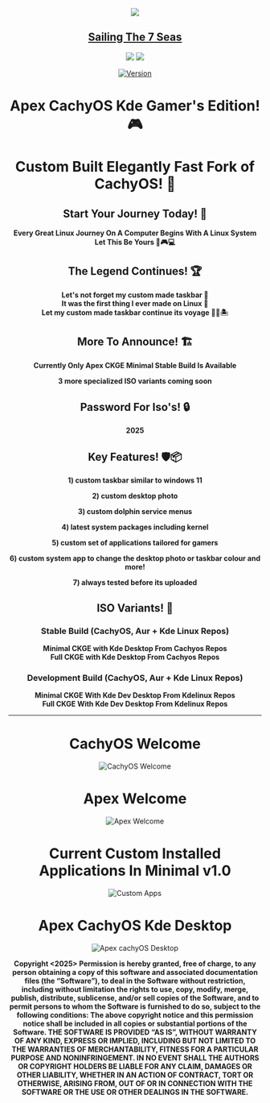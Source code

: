 <p align="center">
<img src="https://i.postimg.cc/JhMRf2RZ/claudemods-03-17-2025.gif">	



<div align="center">

 
##  [Sailing The 7 Seas](https://github.com/claudemods/ApexArchIsoCreatorGuiAppImage)

<div align="center">


  <a href="https://www.linux.org" target="_blank"><img src="https://img.shields.io/badge/OS-Linux-e06c75?style=for-the-badge&logo=linux" /></a>
<a href="https://cachyos.org/" target="_blank"><img src="https://img.shields.io/badge/DISTRO-CachyOS-00FFFF?style=for-the-badge&logo=CachyOS" /></a>

[![Version](https://img.shields.io/github/v/release/claudemods/ApexCKGEForks?color=FFD700&label=Latest%20Release&style=for-the-badge)](https://github.com/claudemods/ApexCKGEForks/releases/tag/CKGE-Builds-20-03-2025)
# Apex CachyOS Kde Gamer's Edition! 🎮
# Custom Built Elegantly Fast Fork of CachyOS! 🚀



## Start Your Journey Today! 🦅 
  **Every Great Linux Journey On A Computer Begins With A Linux System Let This Be Yours 🚀🎮💻**



## The Legend Continues! 🏆

<div align="center">
  <strong>Let's not forget my custom made taskbar 🌟</strong><br>
 <strong>It was the first thing I ever made on Linux 🥇</strong><br>
  <strong>Let my custom made taskbar continue its voyage 🚢🌊🏝️</strong><br>
</div>



## More To Announce! 🏗️
  **Currently Only Apex CKGE Minimal Stable Build Is Available**
  
  **3 more specialized ISO variants coming soon**
  


## Password For Iso's! 🔒 
  **2025**
  


 
## Key Features! 🛡️📦 
  **1) custom taskbar similar to windows 11**
 
  **2) custom desktop photo**
 
  **3) custom dolphin service menus**
 
  **4) latest system packages including kernel**
 
  **5) custom set of applications tailored for gamers**
 
  **6) custom system app to change the desktop photo or taskbar colour and more!**
 
  **7) always tested before its uploaded**
   
</div>

## ISO Variants! 📀

### Stable Build (CachyOS, Aur + Kde Linux Repos)
 **Minimal CKGE with Kde Desktop From Cachyos Repos**  
 **Full CKGE with Kde Desktop From Cachyos Repos**

### Development Build (CachyOS, Aur + Kde Linux Repos) 
 **Minimal CKGE With Kde Dev Desktop From Kdelinux Repos**  
 **Full CKGE With Kde Dev Desktop From Kdelinux Repos**


---

   <h1>CachyOS Welcome</h1>
   
![CachyOS Welcome](https://github.com/user-attachments/assets/eeaf8cf0-5e30-42d0-be12-4c3fe4edc960)

   <h1>Apex Welcome</h1>
   
![Apex Welcome](https://github.com/user-attachments/assets/16609b3d-d4de-49b9-9df1-aae6a8ea5cc8)

<h1>Current Custom Installed Applications In Minimal v1.0</h1>

![Custom Apps](https://github.com/user-attachments/assets/149978a7-37c6-448b-a876-5229934cd47f)

<h1>Apex CachyOS Kde Desktop</h1>

![Apex cachyOS Desktop](https://github.com/user-attachments/assets/20715529-3d8b-48ee-bd66-f9c930c007e6)


<strong> Copyright <2025> <claudemods> Permission is hereby granted, free of charge, to any person obtaining a copy of this software and associated documentation files (the “Software”), to deal in the Software without restriction, including without limitation the rights to use, copy, modify, merge, publish, distribute, sublicense, and/or sell copies of the Software, and to permit persons to whom the Software is furnished to do so, subject to the following conditions: The above copyright notice and this permission notice shall be included in all copies or substantial portions of the Software. THE SOFTWARE IS PROVIDED “AS IS”, WITHOUT WARRANTY OF ANY KIND, EXPRESS OR IMPLIED, INCLUDING BUT NOT LIMITED TO THE WARRANTIES OF MERCHANTABILITY, FITNESS FOR A PARTICULAR PURPOSE AND NONINFRINGEMENT. IN NO EVENT SHALL THE AUTHORS OR COPYRIGHT HOLDERS BE LIABLE FOR ANY CLAIM, DAMAGES OR OTHER LIABILITY, WHETHER IN AN ACTION OF CONTRACT, TORT OR OTHERWISE, ARISING FROM, OUT OF OR IN CONNECTION WITH THE SOFTWARE OR THE USE OR OTHER DEALINGS IN THE SOFTWARE. <strong>
</div>

